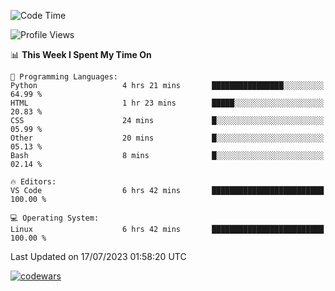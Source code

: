 <!--START_SECTION:waka-->
![Code Time](http://img.shields.io/badge/Code%20Time-236%20hrs%2014%20mins-blue)

![Profile Views](http://img.shields.io/badge/Profile%20Views-14-blue)

📊 **This Week I Spent My Time On** 

```text
💬 Programming Languages: 
Python                   4 hrs 21 mins       ████████████████░░░░░░░░░   64.99 % 
HTML                     1 hr 23 mins        █████░░░░░░░░░░░░░░░░░░░░   20.83 % 
CSS                      24 mins             █░░░░░░░░░░░░░░░░░░░░░░░░   05.99 % 
Other                    20 mins             █░░░░░░░░░░░░░░░░░░░░░░░░   05.13 % 
Bash                     8 mins              █░░░░░░░░░░░░░░░░░░░░░░░░   02.14 % 

🔥 Editors: 
VS Code                  6 hrs 42 mins       █████████████████████████   100.00 % 

💻 Operating System: 
Linux                    6 hrs 42 mins       █████████████████████████   100.00 % 
```


 Last Updated on 17/07/2023 01:58:20 UTC
<!--END_SECTION:waka-->
[![codewars](https://www.codewars.com/users/Delitel/badges/large)](https://www.codewars.com/users/Delitel)   
